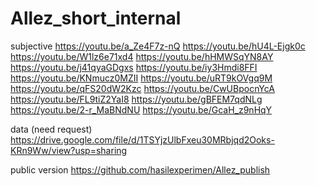 # Allez_short_internal

subjective
https://youtu.be/a_Ze4F7z-nQ
https://youtu.be/hU4L-Ejgk0c
https://youtu.be/W1lz6e71xd4
https://youtu.be/hHMWSqYN8AY
https://youtu.be/j41qyaGDgxs
https://youtu.be/iy3Hmdi8FFI
https://youtu.be/KNmucz0MZII
https://youtu.be/uRT9kOVgq9M
https://youtu.be/qFS20dW2Kzc
https://youtu.be/CwUBpocnYcA
https://youtu.be/FL9tiZ2YaI8
https://youtu.be/gBFEM7qdNLg
https://youtu.be/2-r_MaBNdNU
https://youtu.be/GcaH_z9nHqY

data (need request)
https://drive.google.com/file/d/1TSYjzUlbFxeu30MRbjqd2Ooks-KRn9Ww/view?usp=sharing

public version
https://github.com/hasilexperimen/Allez_publish



